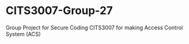 # CITS3007-Group-27
Group Project for Secure Coding CITS3007 for making Access Control System (ACS)
